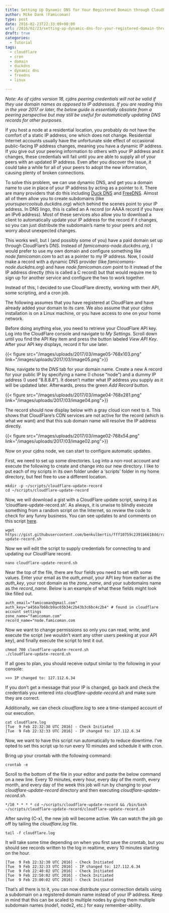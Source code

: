 ```yaml
---
title: Setting Up Dynamic DNS for Your Registered Domain through CloudFlare
author: Mike Dank (Famicoman)
type: post
date: 2016-02-23T22:33:09+00:00
url: /2016/02/23/setting-up-dynamic-dns-for-your-registered-domain-through-cloudflare/
draft: true
categories:
  - Tutorial
tags:
  - cloudflare
  - cron
  - domain
  - duckdns
  - dynamic dns
  - freedns
  - linux

---
```

*Note: As of cjdns version 18, cjdns peering credentials will not be valid if they use domain names as opposed to IP addresses. If you are reading this in the year 2017 or later, the below guide is essentially obsolete from a peering perspective but may still be useful for automatically updating DNS records for other purposes.*  

If you host a node at a residential location, you probably do not have the comfort of a static IP address, one which does not change. Residential Internet accounts usually have the unfortunate side effect of occasional public-facing IP address changes, meaning you have a dynamic IP address. If you give out your peering information to others with your IP address and it changes, these credentials will fail until you are able to supply all of your peers with an updated IP address. Even after you discover the issue, it could take a while for all of your peers to adopt the new information, causing plenty of broken connections.  

To solve this problem, we can use dynamic DNS, and get you a domain name to use in place of your IP address by acting as a pointer to it. There are many providers that do this including [Duck DNS](https://www.duckdns.org/) and [FreeDNS](https://freedns.afraid.org/"). Almost all of them allow you to create subdomains (like *yoursupercoolsub.duckdns.org*) which behind the scenes point to your IP address. In DNS lingo, this is called an A record (or AAAA record if you have an IPv6 address). Most of these services also allow you to download a client to automatically update your IP address for the record if it changes, so you can just distribute the subdomain’s name to your peers and not worry about unexpected changes.  

This works well, but I (and possibly some of you) have a paid domain set up through CloudFlare’s DNS. Instead of *famicomans-node.duckdns.org*, I would prefer to use my own domain and configure something like *node.famicoman.com* to act as a pointer to my IP address. Now, I could make a record with a dynamic DNS provider (like *famicomans-node.duckdns.org*) and have *node.famicoman.com* point to it instead of the IP address directly (this is called a C record) but that would require me to sign up for another service and configure the two to work together.  

Instead of this, I decided to use CloudFlare directly, working with their API, some scripting, and a cron job.  

The following assumes that you have registered at CloudFlare and have already added your domain to its care. We also assume that your cjdns installation is on a Linux machine, or you have access to one on your home network.  

Before doing anything else, you need to retrieve your CloudFlare API key. Log into the CloudFlare console and navigate to *My Settings*. Scroll down until you find the API Key item and press the button labeled *View API Key*. After your API key displays, record it for use later.  

{{< figure src="/images/uploads/2017/03/image05-768x103.png"  link="/images/uploads/2017/03/image05.png">}}

Now, navigate to the *DNS* tab for your domain name. Create a new A record for your public IP by specifying a name (I chose “node”) and a dummy IP address (I used “8.8.8.8”). It doesn’t matter what IP address you supply as it will be updated later. Afterwards, press the green *Add Record* button.  

{{< figure src="/images/uploads/2017/03/image04-768x281.png"  link="/images/uploads/2017/03/image04.png">}}
   
The record should now display below with a gray cloud icon next to it. This shows that CloudFlare’s CDN services are not active for the record (which is what we want) and that this sub domain name will resolve the IP address directly.  

{{< figure src="/images/uploads/2017/03/image02-768x54.png"  link="/images/uploads/2017/03/image02.png">}}

Now on your cjdns node, we can start to configure automatic updates.  

First, we need to set up some directories. Log into a non-root account and execute the following to create and change into our new directory. I like to put each of my scripts in its own folder under a ‘scripts’ folder in my home directory, but feel free to use a different location.  

```
mkdir -p ~/scripts/cloudflare-update-record
cd ~/scripts/cloudflare-update-record
```

Now, we will download a gist with a CloudFlare update script, saving it as ‘cloudflare-update-record.sh’. As always, it is unwise to blindly execute something from a random script on the Internet, so review the code to check for any funny business. You can see updates to and comments on this script [here](https://gist.github.com/benkulbertis/fff10759c2391b6618dd/).  

```
wget https://gist.githubusercontent.com/benkulbertis/fff10759c2391b6618dd/raw/0e365a91a15e15494b312cb5492e40dec2072414/cloudflare-update-record.sh
```

Now we will edit the script to supply credentials for connecting to and updating our CloudFlare record.  

```
nano cloudflare-update-record.sh
```

Near the top of the file, there are four fields you need to set with some values. Enter your email as the *auth_email*, your API key from earlier as the *auth_key*, your root domain as the *zone_name*, and your subdomains name as the *record_name*. Below is an example of what these fields might look like filled out.  

```
auth_email="famicoman@gmail.com"
auth_key="a456a7b68cb9ac65b34c2b43b3c6bc4c2b4" # found in cloudflare account settings
zone_name="famicoman.com"
record_name="node.famicoman.com
```

Now we want to change permissions so only you can read, write, and execute the script (we wouldn’t want any other users peeking at your API key), and finally execute the script to test it out.  
  
```
chmod 700 cloudflare-update-record.sh
./cloudflare-update-record.sh
```

If all goes to plan, you should receive output similar to the following in your console:  

```
>>> IP changed to: 127.112.6.34
```

If you don’t get a message that your IP is changed, go back and check the credentials you entered into *cloudflare-update-record.sh* and make sure they are correct.  

Additionally, we can check *cloudflare.log* to see a time-stamped account of our execution.  

```
cat cloudflare.log
[Tue  9 Feb 22:32:30 UTC 2016] - Check Initiated
[Tue  9 Feb 22:32:33 UTC 2016] - IP changed to: 127.112.6.34
```

Now, we want to have this script run automatically to reduce downtime. I’ve opted to set this script up to run every 10 minutes and schedule it with cron.  

Bring up your crontab with the following command:  

```
crontab -e
```

Scroll to the bottom of the file in your editor and paste the below command on a new line. Every 10 minutes, every hour, every day of the month, every month, and every day of the week this job will run by changing to your *cloudflare-update-record* directory and then executing *cloudflare-update-record.sh*.  

```
*/10 * * * * cd ~/scripts/cloudflare-update-record && /bin/bash ~/scripts/cloudflare-update-record/cloudflare-update-record.sh
```

After saving (C-x), the new job will become active. We can watch the job go off by tailing the *cloudflare.log* file.  

```
tail -f cloudflare.log
```
   
It will take some time depending on when you first save the crontab, but you should see records written to the log in realtime, every 10 minutes starting on the hour.  
  
```
[Tue  9 Feb 22:32:30 UTC 2016] - Check Initiated
[Tue  9 Feb 22:32:33 UTC 2016] - IP changed to: 127.112.6.34
[Tue  9 Feb 22:40:02 UTC 2016] - Check Initiated
[Tue  9 Feb 22:50:02 UTC 2016] - Check Initiated
[Tue  9 Feb 23:00:02 UTC 2016] - Check Initiated
```
   
That’s all there is to it, you can now distribute your connection details using a subdomain on a registered domain name instead of your IP address. Keep in mind that this can be scaled to multiple nodes by giving them multiple subdomain names (node1, node2, etc.) for easy remember-ability.  